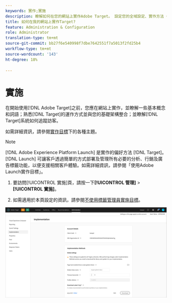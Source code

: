 ```yaml
---
keywords: 實作;實施
description: 瞭解如何在您的網站上實作Adobe Target。 設定您的全域設定、實作方法（AEP Web SDK或at.js）等。
title: 如何在我的網站上實作Target?
feature: Administration & Configuration
role: Administrator
translation-type: tm+mt
source-git-commit: bb27f6e540998f7dbe7642551f7a5013f2fd25b4
workflow-type: tm+mt
source-wordcount: '143'
ht-degree: 18%

---
```



# 實施

在開始使用[!DNL Adobe Target]之前，您應在網站上實作，並瞭解一些基本概念和詞語；熟悉[!DNL Target]的運作方式並與您的基礎架構整合；並瞭解[!DNL Target]系統如何追蹤訪客。

如需詳細資訊，請參閱[實作目標](/help/c-implementing-target/implementing-target.md)下的各種主題。

>[!NOTE]
>
>[!DNL Adobe Experience Platform Launch] 是實作的偏好方法 [!DNL Target]。[!DNL Launch] 可讓客戶透過簡單的方式部署及管理所有必要的分析、行銷及廣告標籤功能，以便支援相關客戶體驗。如需詳細資訊，請參閱「使用Adobe Launch實作目標」。[](/help/c-implementing-target/c-implementing-target-for-client-side-web/how-to-deployatjs/cmp-implementing-target-using-adobe-launch.md)

1. 要訪問[!UICONTROL 實施]頁，請按一下&#x200B;**[!UICONTROL 管理]** > **[!UICONTROL 實施]**。

1. 如需適用於本頁設定的資訊，請參閱[不使用標籤管理員實施目標](/help/c-implementing-target/c-implementing-target-for-client-side-web/how-to-deployatjs/implementing-target-without-a-tag-manager.md)。

![實施頁面](/help/administrating-target/assets/implementation.png)